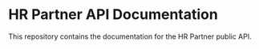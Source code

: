 # HR Partner API Documentation

This repository contains the documentation for the HR Partner public API.
